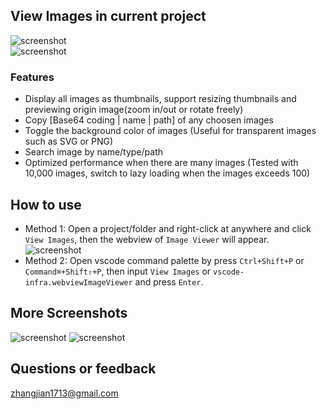 ## View Images in current project  
![screenshot](https://public-img-1253867148.cos.ap-singapore.myqcloud.com/img-in-docs/15w87zqq.png)  
![screenshot](https://public-img-1253867148.cos.ap-singapore.myqcloud.com/img-in-docs/2u85YQG.png)  

### Features
- Display all images as thumbnails, support resizing thumbnails and previewing origin image(zoom in/out or rotate freely)
- Copy [Base64 coding | name | path] of any choosen images
- Toggle the background color of images (Useful for transparent images such as SVG or PNG)  
- Search image by name/type/path
- Optimized performance when there are many images (Tested with 10,000 images, switch to lazy loading when the images exceeds 100)

## How to use  
- Method 1: Open a project/folder and right-click at anywhere and click `View Images`, then the webview of `Image Viewer` will appear.    
![screenshot](https://public-img-1253867148.cos.ap-singapore.myqcloud.com/img-in-docs/3oVW4mqE.png)  
- Method 2: Open vscode command palette by press `Ctrl+Shift+P` or `Command⌘+Shift⇧+P`, then input `View Images` or `vscode-infra.webviewImageViewer` and press `Enter`.  

## More Screenshots  
![screenshot](https://public-img-1253867148.cos.ap-singapore.myqcloud.com/img-in-docs/47kZgCa.png)
![screenshot](https://public-img-1253867148.cos.ap-singapore.myqcloud.com/img-in-docs/5lCM0JMb.png)

## Questions or feedback  
zhangjian1713@gmail.com